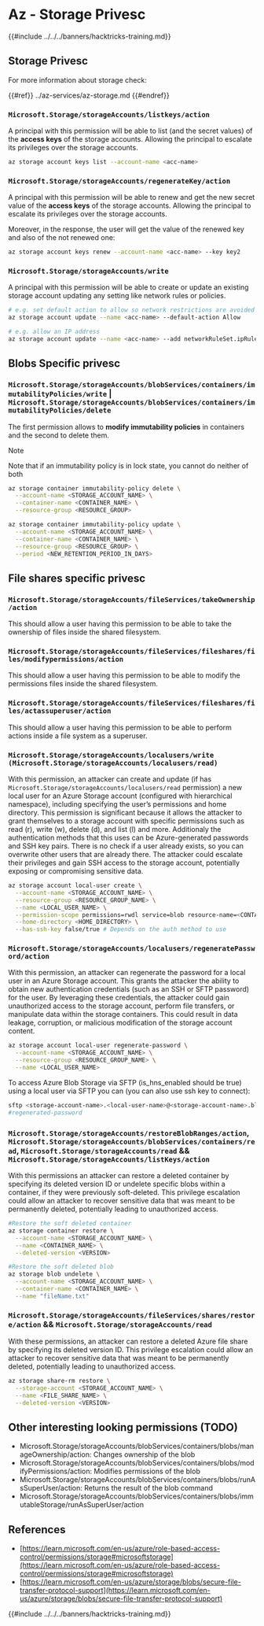 # Az - Storage Privesc

{{#include ../../../banners/hacktricks-training.md}}

## Storage Privesc

For more information about storage check:

{{#ref}}
../az-services/az-storage.md
{{#endref}}

### `Microsoft.Storage/storageAccounts/listkeys/action`

A principal with this permission will be able to list (and the secret values) of the **access keys** of the storage accounts. Allowing the principal to escalate its privileges over the storage accounts.

```bash
az storage account keys list --account-name <acc-name>
```

### `Microsoft.Storage/storageAccounts/regenerateKey/action`

A principal with this permission will be able to renew and get the new secret value of the **access keys** of the storage accounts. Allowing the principal to escalate its privileges over the storage accounts.

Moreover, in the response, the user will get the value of the renewed key and also of the not renewed one:

```bash
az storage account keys renew --account-name <acc-name> --key key2
```

### `Microsoft.Storage/storageAccounts/write`

A principal with this permission will be able to create or update an existing storage account updating any setting like network rules or policies.

```bash
# e.g. set default action to allow so network restrictions are avoided
az storage account update --name <acc-name> --default-action Allow

# e.g. allow an IP address
az storage account update --name <acc-name> --add networkRuleSet.ipRules value=<ip-address>
```

## Blobs Specific privesc

### `Microsoft.Storage/storageAccounts/blobServices/containers/immutabilityPolicies/write` | `Microsoft.Storage/storageAccounts/blobServices/containers/immutabilityPolicies/delete`

The first permission allows to **modify immutability policies** in containers and the second to delete them.

> [!NOTE]
> Note that if an immutability policy is in lock state, you cannot do neither of both

```bash
az storage container immutability-policy delete \
  --account-name <STORAGE_ACCOUNT_NAME> \
  --container-name <CONTAINER_NAME> \
  --resource-group <RESOURCE_GROUP>

az storage container immutability-policy update \
  --account-name <STORAGE_ACCOUNT_NAME> \
  --container-name <CONTAINER_NAME> \
  --resource-group <RESOURCE_GROUP> \
  --period <NEW_RETENTION_PERIOD_IN_DAYS>
```

## File shares specific privesc

### `Microsoft.Storage/storageAccounts/fileServices/takeOwnership/action`

This should allow a user having this permission to be able to take the ownership of files inside the shared filesystem.

### `Microsoft.Storage/storageAccounts/fileServices/fileshares/files/modifypermissions/action`

This should allow a user having this permission to be able to modify the permissions files inside the shared filesystem.

### `Microsoft.Storage/storageAccounts/fileServices/fileshares/files/actassuperuser/action`

This should allow a user having this permission to be able to perform actions inside a file system as a superuser.

### `Microsoft.Storage/storageAccounts/localusers/write (Microsoft.Storage/storageAccounts/localusers/read)`

With this permission, an attacker can create and update (if has `Microsoft.Storage/storageAccounts/localusers/read` permission) a new local user for an Azure Storage account (configured with hierarchical namespace), including specifying the user’s permissions and home directory. This permission is significant because it allows the attacker to grant themselves to a storage account with specific permissions such as read (r), write (w), delete (d), and list (l) and more. Additionaly the authentication methods that this uses can be Azure-generated passwords and SSH key pairs. There is no check if a user already exists, so you can overwrite other users that are already there. The attacker could escalate their privileges and gain SSH access to the storage account, potentially exposing or compromising sensitive data.

```bash
az storage account local-user create \
  --account-name <STORAGE_ACCOUNT_NAME> \
  --resource-group <RESOURCE_GROUP_NAME> \
  --name <LOCAL_USER_NAME> \
  --permission-scope permissions=rwdl service=blob resource-name=<CONTAINER_NAME> \
  --home-directory <HOME_DIRECTORY> \
  --has-ssh-key false/true # Depends on the auth method to use
```

### `Microsoft.Storage/storageAccounts/localusers/regeneratePassword/action`

With this permission, an attacker can regenerate the password for a local user in an Azure Storage account. This grants the attacker the ability to obtain new authentication credentials (such as an SSH or SFTP password) for the user. By leveraging these credentials, the attacker could gain unauthorized access to the storage account, perform file transfers, or manipulate data within the storage containers. This could result in data leakage, corruption, or malicious modification of the storage account content.

```bash
az storage account local-user regenerate-password \
  --account-name <STORAGE_ACCOUNT_NAME> \
  --resource-group <RESOURCE_GROUP_NAME> \
  --name <LOCAL_USER_NAME>
```

To access Azure Blob Storage via SFTP (is_hns_enabled should be true) using a local user via SFTP you can (you can also use ssh key to connect):

```bash
sftp <storage-account-name>.<local-user-name>@<storage-account-name>.blob.core.windows.net
#regenerated-password
```

### `Microsoft.Storage/storageAccounts/restoreBlobRanges/action`, `Microsoft.Storage/storageAccounts/blobServices/containers/read`, `Microsoft.Storage/storageAccounts/read` && `Microsoft.Storage/storageAccounts/listKeys/action`

With this permissions an attacker can restore a deleted container by specifying its deleted version ID or undelete specific blobs within a container, if they were previously soft-deleted. This privilege escalation could allow an attacker to recover sensitive data that was meant to be permanently deleted, potentially leading to unauthorized access.

```bash
#Restore the soft deleted container
az storage container restore \
  --account-name <STORAGE_ACCOUNT_NAME> \
  --name <CONTAINER_NAME> \
  --deleted-version <VERSION>

#Restore the soft deleted blob
az storage blob undelete \
  --account-name <STORAGE_ACCOUNT_NAME> \
  --container-name <CONTAINER_NAME> \
  --name "fileName.txt"
```

### `Microsoft.Storage/storageAccounts/fileServices/shares/restore/action` && `Microsoft.Storage/storageAccounts/read`

With these permissions, an attacker can restore a deleted Azure file share by specifying its deleted version ID. This privilege escalation could allow an attacker to recover sensitive data that was meant to be permanently deleted, potentially leading to unauthorized access.

```bash
az storage share-rm restore \
  --storage-account <STORAGE_ACCOUNT_NAME> \
  --name <FILE_SHARE_NAME> \
  --deleted-version <VERSION>
```

## Other interesting looking permissions (TODO)

- Microsoft.Storage/storageAccounts/blobServices/containers/blobs/manageOwnership/action: Changes ownership of the blob
- Microsoft.Storage/storageAccounts/blobServices/containers/blobs/modifyPermissions/action: Modifies permissions of the blob
- Microsoft.Storage/storageAccounts/blobServices/containers/blobs/runAsSuperUser/action: Returns the result of the blob command
- Microsoft.Storage/storageAccounts/blobServices/containers/blobs/immutableStorage/runAsSuperUser/action

## References

- [https://learn.microsoft.com/en-us/azure/role-based-access-control/permissions/storage#microsoftstorage](https://learn.microsoft.com/en-us/azure/role-based-access-control/permissions/storage#microsoftstorage)
- [https://learn.microsoft.com/en-us/azure/storage/blobs/secure-file-transfer-protocol-support](https://learn.microsoft.com/en-us/azure/storage/blobs/secure-file-transfer-protocol-support)

{{#include ../../../banners/hacktricks-training.md}}



